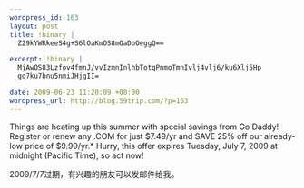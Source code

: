 ```yaml
--- 
wordpress_id: 163
layout: post
title: !binary |
  Z29kYWRkeeS4g+S6lOaKmOS8mOaDoOeggQ==

excerpt: !binary |
  MjAwOS83Lzfov4fmnJ/vvIzmnInlhbTotqPnmoTmnIvlj4vlj6/ku6Xlj5Hp
  gq7ku7bnu5nmiJHjgII=

date: 2009-06-23 11:20:09 +08:00
wordpress_url: http://blog.59trip.com/?p=163
---
```

Things are heating up this summer with special savings from Go Daddy! Register or renew any .COM for just $7.49/yr and SAVE 25% off our already-low price of $9.99/yr.* Hurry, this offer expires Tuesday, July 7, 2009 at midnight (Pacific Time), so act now! 

2009/7/7过期，有兴趣的朋友可以发邮件给我。
